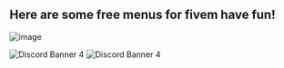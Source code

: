 <h2/> Here are some free menus for fivem have fun! </h2>

![image](https://media1.tenor.com/images/3b2222bbdf79109e8978e6398c6d3609/tenor.gif?itemid=17194483)





![Discord Banner 4](https://discordapp.com/api/guilds/518416927023169566/widget.png?style=banner4)
<img src="https://discordapp.com/api/guilds/518416927023169566/widget.png?style=banner4" alt="Discord Banner 4"/>
